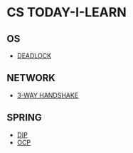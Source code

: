 # CS TODAY-I-LEARN
## OS
  - [DEADLOCK](https://github.com/TevLee/CS/blob/main/OperatingSystem/Deadlock.md)
## NETWORK
  - [3-WAY HANDSHAKE](https://github.com/TevLee/CS/blob/main/Network/3WayHandshake.md)
## SPRING
  - [DIP](https://github.com/TevLee/CS/blob/main/Spring/DIP.md)
  - [OCP](https://github.com/TevLee/CS/blob/main/Spring/OCP.md)
